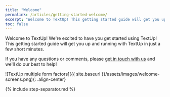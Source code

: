 ```yaml
---
title: "Welcome"
permalink: /articles/getting-started-welcome/
excerpt: "Welcome to TextUp! This getting started guide will get you up and running with TextUp in just a few short minutes."
toc: false
---
```


Welcome to TextUp! We're excited to have you get started using TextUp! This getting started guide will get you up and running with TextUp in just a few short minutes.

If you have any questions or comments, please <a href="mailto:connect@textup.org?Subject=From%20Support%20Center" target="_blank">get in touch with us</a> and we'll do our best to help!

![TextUp multiple form factors]({{ site.baseurl }}/assets/images/welcome-screens.png){: .align-center}

{% include step-separator.md %}
